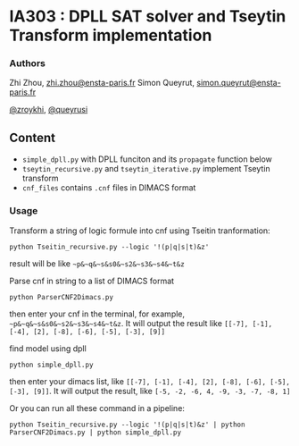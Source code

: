 IA303 : DPLL SAT solver and Tseytin Transform implementation
====

### Authors
Zhi Zhou, <zhi.zhou@ensta-paris.fr>
 Simon Queyrut,  <simon.queyrut@ensta-paris.fr>
 
 [@zroykhi](https://github.com/zroykhi), [@queyrusi][github] 

[github]: http://github.com/queyrusi


## Content
+ `simple_dpll.py` with DPLL funciton and its `propagate` function below
+ `tseytin_recursive.py` and `tseytin_iterative.py` implement Tseytin transform
+ `cnf_files` contains `.cnf` files in DIMACS format

### Usage 

Transform a string of logic formule into cnf using Tseitin tranformation:
```
python Tseitin_recursive.py --logic '!(p|q|s|t)&z'
```
result will be like `~p&~q&~s&s0&~s2&~s3&~s4&~t&z`

Parse cnf in string to a list of DIMACS format
```
python ParserCNF2Dimacs.py
```
then enter your cnf in the terminal, for example, `~p&~q&~s&s0&~s2&~s3&~s4&~t&z`. It will output the result like `[[-7], [-1], [-4], [2], [-8], [-6], [-5], [-3], [9]]`

find model using dpll
```
python simple_dpll.py
```
then enter your dimacs list, like `[[-7], [-1], [-4], [2], [-8], [-6], [-5], [-3], [9]]`. It will output the result, like `[-5, -2, -6, 4, -9, -3, -7, -8, 1]`

Or you can run all these command in a pipeline:
```
python Tseitin_recursive.py --logic '!(p|q|s|t)&z' | python ParserCNF2Dimacs.py | python simple_dpll.py
```